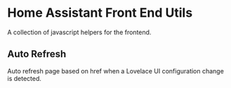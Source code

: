 # Home Assistant Front End Utils

A collection of javascript helpers for the frontend.


## Auto Refresh

Auto refresh page based on href when a Lovelace UI configuration change is detected.